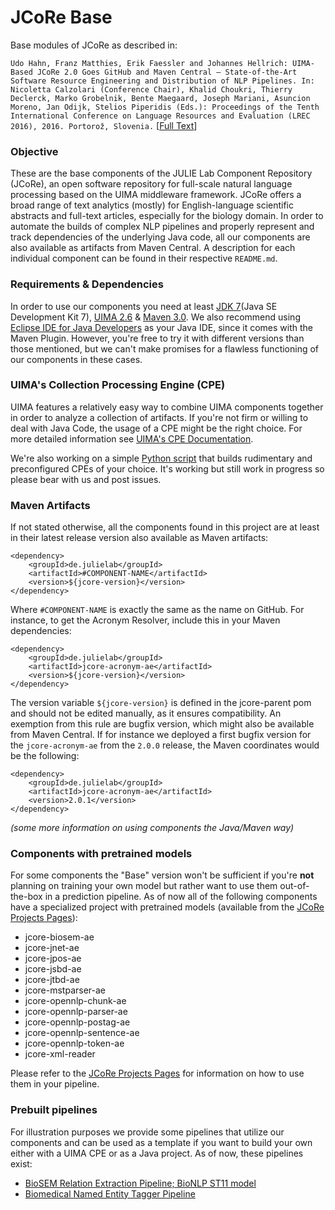# JCoRe Base

Base modules of JCoRe as described in:

```Udo Hahn, Franz Matthies, Erik Faessler and Johannes Hellrich: UIMA-Based JCoRe 2.0 Goes GitHub and Maven Central ― State-of-the-Art Software Resource Engineering and Distribution of NLP Pipelines. In: Nicoletta Calzolari (Conference Chair), Khalid Choukri, Thierry Declerck, Marko Grobelnik, Bente Maegaard, Joseph Mariani, Asuncion Moreno, Jan Odijk, Stelios Piperidis (Eds.): Proceedings of the Tenth International Conference on Language Resources and Evaluation (LREC 2016), 2016. Portorož, Slovenia.``` [[Full Text](http://www.lrec-conf.org/proceedings/lrec2016/pdf/774_Paper.pdf)]

### Objective
These are the base components of the JULIE Lab Component Repository (JCoRe), an open software repository for full-scale natural language processing based on the UIMA middleware framework. JCoRe offers a broad range of text analytics (mostly) for English-language scientific abstracts and full-text articles, especially for the biology domain.
In order to automate the builds of complex NLP pipelines and properly represent and track dependencies of the underlying Java code, all our components are also available as artifacts from Maven Central.
A description for each individual component can be found in their respective `README.md`.

### Requirements & Dependencies
In order to use our components you need at least [JDK 7](http://www.oracle.com/technetwork/java/javase/downloads/jdk7-downloads-1880260.html)(Java SE Development Kit 7), [UIMA 2.6](https://uima.apache.org/index.html) & [Maven 3.0](https://maven.apache.org/). We also recommend using [Eclipse IDE for Java Developers](http://www.eclipse.org/downloads/) as your Java IDE, since it comes with the Maven Plugin. However, you're free to try it with different versions than those mentioned, but we can't make promises for a flawless functioning of our components in these cases.

### UIMA's Collection Processing Engine (CPE)
UIMA features a relatively easy way to combine UIMA components together in order to analyze a collection of artifacts. If you're not firm or willing to deal with Java Code, the usage of a CPE might be the right choice.
For more detailed information see [UIMA's CPE Documentation](https://uima.apache.org/downloads/releaseDocs/2.1.0-incubating/docs/html/tutorials_and_users_guides/tutorials_and_users_guides.html#ugr.tug.cpe).

We're also working on a simple [Python script](https://github.com/JULIELab/jcore-misc/tree/master/jcore-cpe-builder) that builds rudimentary and preconfigured CPEs of your choice. It's working but still work in progress so please bear with us and post issues.

### Maven Artifacts
If not stated otherwise, all the components found in this project are at least in their latest release version also available as Maven artifacts:
```
<dependency>
    <groupId>de.julielab</groupId>
    <artifactId>#COMPONENT-NAME</artifactId>
    <version>${jcore-version}</version>
</dependency>
```
Where `#COMPONENT-NAME` is exactly the same as the name on GitHub.
For instance, to get the Acronym Resolver, include this in your Maven dependencies:
```
<dependency>
    <groupId>de.julielab</groupId>
    <artifactId>jcore-acronym-ae</artifactId>
    <version>${jcore-version}</version>
</dependency>
```
The version variable `${jcore-version}` is defined in the jcore-parent pom and should not be edited manually, as it ensures compatibility. An exemption from this rule are bugfix version, which might also be available from Maven Central. If for instance we deployed a first bugfix version for the `jcore-acronym-ae` from the `2.0.0` release, the Maven coordinates would be the following:
```
<dependency>
    <groupId>de.julielab</groupId>
    <artifactId>jcore-acronym-ae</artifactId>
    <version>2.0.1</version>
</dependency>
```
*(some more information on using components the Java/Maven way)*

### Components with pretrained models
For some components the "Base" version won't be sufficient if you're **not** planning on training your own model but rather want to use them out-of-the-box in a prediction pipeline. As of now all of the following components have a specialized project with pretrained models (available from the [JCoRe Projects Pages](https://github.com/JULIELab/jcore-projects)):
* jcore-biosem-ae
* jcore-jnet-ae
* jcore-jpos-ae
* jcore-jsbd-ae
* jcore-jtbd-ae
* jcore-mstparser-ae
* jcore-opennlp-chunk-ae
* jcore-opennlp-parser-ae
* jcore-opennlp-postag-ae
* jcore-opennlp-sentence-ae
* jcore-opennlp-token-ae
* jcore-xml-reader

Please refer to the [JCoRe Projects Pages](https://github.com/JULIELab/jcore-projects) for information on how to use them in your pipeline.

### Prebuilt pipelines
For illustration purposes we provide some pipelines that utilize our components and can be used as a template if you want to build your own either with a UIMA CPE or as a Java project. As of now, these pipelines exist:
* [BioSEM Relation Extraction Pipeline; BioNLP ST11 model](https://github.com/JULIELab/jcore-pipelines/tree/master/jcore-relation-extraction-pipeline)
* [Biomedical Named Entity Tagger Pipeline](https://github.com/JULIELab/jcore-pipelines/tree/master/jcore-named-entity-pipeline)
